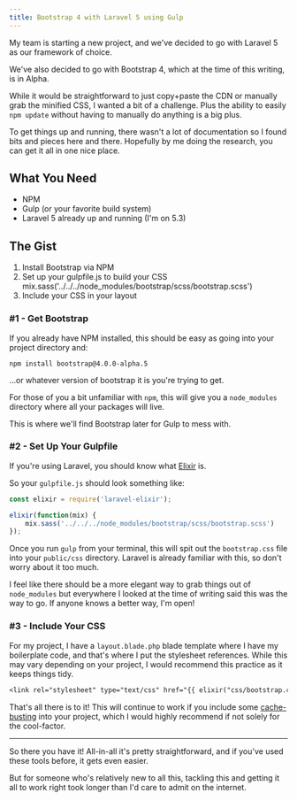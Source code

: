 ```yaml
---
title: Bootstrap 4 with Laravel 5 using Gulp
---
```


My team is starting a new project, and we've decided to go with Laravel 5 as our framework of choice.

We've also decided to go with Bootstrap 4, which at the time of this writing, is in Alpha.

While it would be straightforward to just copy+paste the CDN or manually grab the minified CSS, I wanted a bit of a challenge. Plus the ability to easily `npm update` without having to manually do anything is a big plus.

To get things up and running, there wasn't a lot of documentation so I found bits and pieces here and there. Hopefully by me doing the research, you can get it all in one nice place.

## What You Need
* NPM
* Gulp (or your favorite build system)
* Laravel 5 already up and running (I'm on 5.3)

## The Gist
1. Install Bootstrap via NPM
2. Set up your gulpfile.js to build your CSS
mix.sass('../../../node_modules/bootstrap/scss/bootstrap.scss')
3. Include your CSS in your layout

### #1 - Get Bootstrap
If you already have NPM installed, this should be easy as going into your project directory and:

`npm install bootstrap@4.0.0-alpha.5`

...or whatever version of bootstrap it is you're trying to get.

For those of you a bit unfamiliar with `npm`, this will give you a `node_modules` directory where all your packages will live.

This is where we'll find Bootstrap later for Gulp to mess with.

### #2 - Set Up Your Gulpfile
If you're using Laravel, you should know what [Elixir](https://laravel.com/docs/5.3/elixir) is.

So your `gulpfile.js` should look something like:

```javascript
const elixir = require('laravel-elixir');

elixir(function(mix) {  
    mix.sass('../../../node_modules/bootstrap/scss/bootstrap.scss')
});
```

Once you run `gulp` from your terminal, this will spit out the `bootstrap.css` file into your `public/css` directory. Laravel is already familiar with this, so don't worry about it too much.

I feel like there should be a more elegant way to grab things out of `node_modules` but everywhere I looked at the time of writing said this was the way to go. If anyone knows a better way, I'm open!

### #3 - Include Your CSS
For my project, I have a `layout.blade.php` blade template where I have my boilerplate code, and that's where I put the stylesheet references. While this may vary depending on your project, I would recommend this practice as it keeps things tidy.

```css
<link rel="stylesheet" type="text/css" href="{{ elixir("css/bootstrap.css") }}">
```

That's all there is to it! This will continue to work if you include some [cache-busting](https://laravel.com/docs/5.3/elixir#versioning-and-cache-busting) into your project, which I would highly recommend if not solely for the cool-factor.

---

So there you have it! All-in-all it's pretty straightforward, and if you've used these tools before, it gets even easier.

But for someone who's relatively new to all this, tackling this and getting it all to work right took longer than I'd care to admit on the internet.

